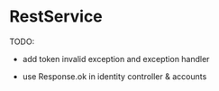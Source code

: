 # RestService

TODO:
+ add token invalid exception and exception handler

+ use Response.ok in identity controller & accounts